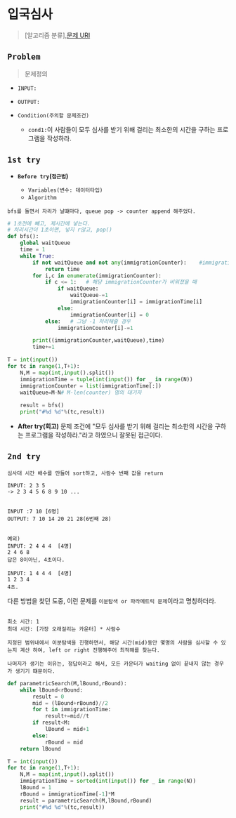 # 입국심사
> [알고리즘 분류],[문제 URI](https://swexpertacademy.com/main/talk/solvingClub/problemView.do?solveclubId=AV6kld8aisgDFASb&contestProbId=AV_XEokaAEcDFAX7&probBoxId=AV_W57U6ACQDFAX7&type=PROBLEM&problemBoxTitle=A%ED%98%95+%EC%A4%80%EB%B9%84+%EB%AC%B8%EC%A0%9C&problemBoxCnt=4)

## `Problem`
> 문제정의
- `INPUT:`
- `OUTPUT:`

- `Condition(주의할 문제조건)`
    - `cond1:`이 사람들이 모두 심사를 받기 위해 걸리는 최소한의 시간을 구하는 프로그램을 작성하라.

## `1st try`
- **`Before try`(`접근법`)**

  - `Variables(변수: 데이터타입)`
  - `Algorithm`

```
bfs를 돌면서 자리가 날떄마다, queue pop -> counter append 해주었다.
```

```python
# 1초전에 빼고, 제시간에 넣는다.
# 처리시간이 1초이면, 넣지 r않고, pop()
def bfs():
    global waitQueue
    time = 1
    while True:
        if not waitQueue and not any(immigrationCounter):    #immigrationCounter 모두 False일때
            return time
        for i,c in enumerate(immigrationCounter):
            if c <= 1:   # 해당 immigrationCounter가 비워졌을 때
                if waitQueue:
                    waitQueue-=1
                    immigrationCounter[i] = immigrationTime[i]
                else:
                    immigrationCounter[i] = 0
            else:   # 그냥 -1 처리해줄 경우
                immigrationCounter[i]-=1

        print((immigrationCounter,waitQueue),time)
        time+=1

T = int(input())
for tc in range(1,T+1):
    N,M = map(int,input().split())
    immigrationTime = tuple(int(input()) for _ in range(N))
    immigrationCounter = list(immigrationTime[:])
    waitQueue=M-N# M-len(counter) 명의 대기자
    
    result = bfs()
    print("#%d %d"%(tc,result))
```
- **After try(회고)**
문제 조건에 "모두 심사를 받기 위해 걸리는 최소한의 시간을 구하는 프로그램을 작성하라."라고 하였으니 잘못된 접근이다.



 

## `2nd try`

```
심사대 시간 배수를 만들어 sort하고, 사람수 번째 값을 return

INPUT: 2 3 5
-> 2 3 4 5 6 8 9 10 ... 


INPUT :7 10 [6명]
OUTPUT: 7 10 14 20 21 28(6번째 28)


예외)
INPUT: 2 4 4 4  [4명]
2 4 6 8
답은 8이아닌, 4초이다.

INPUT: 1 4 4 4  [4명]
1 2 3 4
4초.

```

다른 방법을 찾던 도중, 이런 문제를 `이분탐색 or 파라메트릭 문제`이라고 명칭하더라.
```

최소 시간: 1
최대 시간: [가장 오래걸리는 카운터] * 사람수

지정된 범위내에서 이분탐색을 진행하면서, 해당 시간(mid)동안 몇명의 사람을 심사할 수 있는지 계산 하여, left or right 진행해주어 최적해를 찾는다.

나머지가 생기는 이유는, 정답이라고 해서, 모든 카운터가 waiting 없이 끝내지 않는 경우가 생기기 떄문이다.

```

```python
def parametricSearch(M,lBound,rBound):
    while lBound<rBound:
        result = 0
        mid = (lBound+rBound)//2
        for t in immigrationTime:
            result+=mid//t
        if result<M:
            lBound = mid+1
        else:
            rBound = mid
    return lBound

T = int(input())
for tc in range(1,T+1):
    N,M = map(int,input().split())
    immigrationTime = sorted(int(input()) for _ in range(N))
    lBound = 1
    rBound = immigrationTime[-1]*M
    result = parametricSearch(M,lBound,rBound)
    print("#%d %d"%(tc,result))

```
